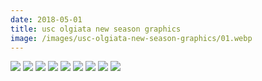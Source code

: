```yaml
---
date: 2018-05-01
title: usc olgiata new season graphics
image: /images/usc-olgiata-new-season-graphics/01.webp
---
```


![](/images/usc-olgiata-new-season-graphics/01.webp)
![](/images/usc-olgiata-new-season-graphics/02.webp)
![](/images/usc-olgiata-new-season-graphics/03.webp)
![](/images/usc-olgiata-new-season-graphics/04.webp)
![](/images/usc-olgiata-new-season-graphics/05.webp)
![](/images/usc-olgiata-new-season-graphics/06.webp)
![](/images/usc-olgiata-new-season-graphics/07.webp)
![](/images/usc-olgiata-new-season-graphics/08.webp)
![](/images/usc-olgiata-new-season-graphics/09.webp)

